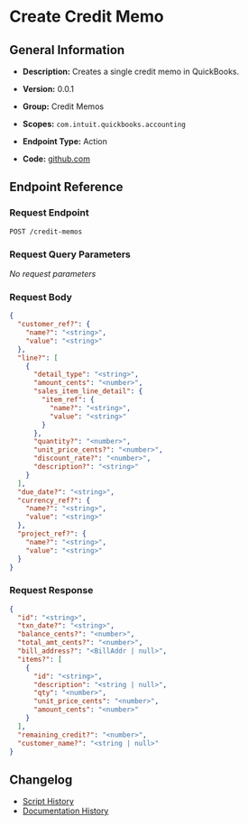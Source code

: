 <!-- BEGIN GENERATED CONTENT -->
# Create Credit Memo

## General Information

- **Description:** Creates a single credit memo in QuickBooks.

- **Version:** 0.0.1
- **Group:** Credit Memos
- **Scopes:** `com.intuit.quickbooks.accounting`
- **Endpoint Type:** Action
- **Code:** [github.com](https://github.com/NangoHQ/integration-templates/tree/main/integrations/quickbooks/actions/create-credit-memo.ts)


## Endpoint Reference

### Request Endpoint

`POST /credit-memos`

### Request Query Parameters

_No request parameters_

### Request Body

```json
{
  "customer_ref?": {
    "name?": "<string>",
    "value": "<string>"
  },
  "line?": [
    {
      "detail_type": "<string>",
      "amount_cents": "<number>",
      "sales_item_line_detail": {
        "item_ref": {
          "name?": "<string>",
          "value": "<string>"
        }
      },
      "quantity?": "<number>",
      "unit_price_cents?": "<number>",
      "discount_rate?": "<number>",
      "description?": "<string>"
    }
  ],
  "due_date?": "<string>",
  "currency_ref?": {
    "name?": "<string>",
    "value": "<string>"
  },
  "project_ref?": {
    "name?": "<string>",
    "value": "<string>"
  }
}
```

### Request Response

```json
{
  "id": "<string>",
  "txn_date?": "<string>",
  "balance_cents?": "<number>",
  "total_amt_cents?": "<number>",
  "bill_address?": "<BillAddr | null>",
  "items?": [
    {
      "id": "<string>",
      "description": "<string | null>",
      "qty": "<number>",
      "unit_price_cents": "<number>",
      "amount_cents": "<number>"
    }
  ],
  "remaining_credit?": "<number>",
  "customer_name?": "<string | null>"
}
```

## Changelog

- [Script History](https://github.com/NangoHQ/integration-templates/commits/main/integrations/quickbooks/actions/create-credit-memo.ts)
- [Documentation History](https://github.com/NangoHQ/integration-templates/commits/main/integrations/quickbooks/actions/create-credit-memo.md)

<!-- END  GENERATED CONTENT -->

